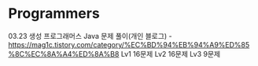 # Programmers
03.23 생성
프로그래머스 Java 문제 풀이(개인 블로그) - https://mag1c.tistory.com/category/%EC%BD%94%EB%94%A9%ED%85%8C%EC%8A%A4%ED%8A%B8
Lv1 16문제
Lv2 16문제
Lv3 9문제
